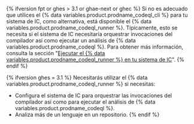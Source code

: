 {% ifversion fpt or ghes > 3.1 or ghae-next or ghec %}
Si no es adecuado que utilices el {% data variables.product.prodname_codeql_cli %} para tu sistema de IC, como alternativa, está disponible el {% data variables.product.prodname_codeql_runner %}. Típicamente, esto se necesita si el sistema de IC necesitaría orquestrar invocaciones del compilador así como ejecutar un análisis de {% data variables.product.prodname_codeql %}. Para obtener más información, consulta la sección "[Ejecutar el {% data variables.product.prodname_codeql_runner %} en tu sistema de IC](/code-security/secure-coding/using-codeql-code-scanning-with-your-existing-ci-system/running-codeql-runner-in-your-ci-system)".
{% endif %}

{% ifversion ghes = 3.1 %}
Necesitarás utilizar el {% data variables.product.prodname_codeql_runner %} si necesitas:
- Configura el sistema de IC para orquestrar las invocaciones del compilador así como para ejecutar el análisis de {% data variables.product.prodname_codeql %}.
- Analiza más de un lenguaje en un repositorio.
{% endif %}
